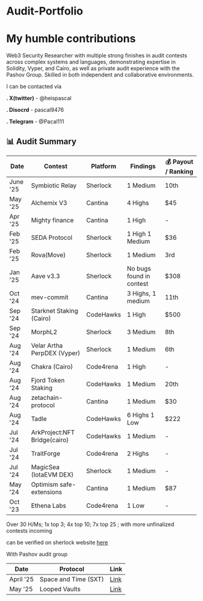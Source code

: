 # Audit-Portfolio
# My humble contributions 

Web3 Security Researcher with multiple strong finishes in audit contests across complex systems and
languages, demonstrating expertise in Solidity, Vyper, and Cairo, as well as private audit experience with the
Pashov Group. Skilled in both independent and collaborative environments.

I can be contacted via

**. X(twitter)** - @heispascal

**. Disocrd** - pascal9476

**. Telegram** - @Pacal111

## 📊 Audit Summary

| Date         | Contest                     | Platform     |  Findings                     | 💰 Payout / Ranking   |
|--------------|-----------------------------|--------------|-------------------------------|-------------|
| June '25     | Symbiotic Relay             | Sherlock     | 1 Medium                      | 10th        |
| May '25      | Alchemix V3                 | Cantina      | 4 Highs                       | $45         |
| Apr '25      | Mighty finance              | Cantina      | 1 High                        |  -          |
| Feb '25      | SEDA Protocol               | Sherlock     | 1 High  1 Medium              | $36         |
| Feb '25      | Rova(Move)                  | Sherlock     | 1 Medium                      | 3rd         |
| Jan '25      | Aave v3.3                   | Sherlock     | No bugs found in contest      | $308        |
| Oct '24      | mev-commit                  | Cantina      | 3 Highs, 1 medium             | 11th        |
| Sep '24      | Starknet Staking (Cairo)    | CodeHawks    | 1 High                        | $500        |
| Sep '24      | MorphL2                     | Sherlock     | 3 Medium                      | 8th         |
| Aug '24      | Velar Artha PerpDEX (Vyper) | Sherlock     | 1 Medium                      | 6th         |
| Aug '24      | Chakra (Cairo)              | Code4rena    | 1 High                        |    -        |
| Aug '24      | Fjord Token Staking         | CodeHawks    | 1 Medium                      | 20th        |
| Aug '24      | zetachain-protocol          | Cantina      | 1 Medium                      | $30         |
| Aug '24      | Tadle                       | CodeHawks    | 6 Highs 1 Low                 | $222        |
| Jul '24      | ArkProject:NFT Bridge(cairo)| CodeHawks    | 1 Medium                      |     -       |
| Jul '24      | TraitForge                  | Code4rena    | 2 Highs                       |     -       |
| Jul '24      | MagicSea (IotaEVM DEX)      | Sherlock     | 1 Medium                      |     -       |
| May '24      | Optimism safe-extensions    | Cantina      | 1 Medium                      | $87         |
| Oct '23      | Ethena Labs                 | Code4rena    | 1 Low                         |     -       |

Over 30 H/Ms; 1x top 3; 4x top 10; 7x top 25 ; with more unfinalized contests incoming 

can be verified on sherlock website [here](https://audits.sherlock.xyz/watson/PASCAL)

With Pashov audit group 

|     Date     |       Protocol      | Link |
|--------------|---------------------|------|
| April '25    | Space and Time (SXT)| [Link](https://cantina.xyz/code/3cc30b66-1cba-4044-968f-a0817cd7bf83/audits/SXT-security-review_2025-03-31.pdf)
| May '25      | Looped Vaults       | [Link](https://github.com/pashov/audits/blob/master/team/pdf/LoopVaults-security-review_2025-04-30.pdf)




